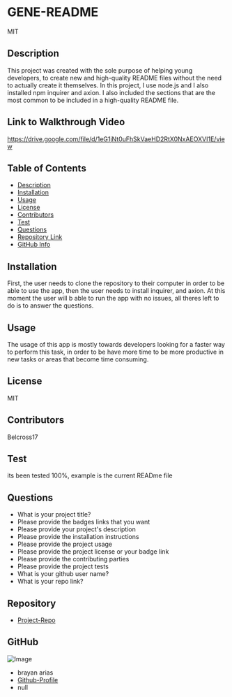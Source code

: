 
  # **GENE-README**
    
  MIT

  ## Description

  This project was created with the sole purpose of helping young developers, to create new and high-quality README files without the need to actually create it themselves. In this project, I use node.js and I also installed npm inquirer and axion. I also included the sections that are the most common to be included in a high-quality README file.
  
  ## Link to Walkthrough Video
  
  https://drive.google.com/file/d/1eG1jNt0uFhSkVaeHD2RtX0NxAEOXVI1E/view
 
  ## Table of Contents

  - [Description](#Description)
  - [Installation](#Installation)
  - [Usage](#Usage)
  - [License](#License)
  - [Contributors](#Contributors)
  - [Test](#Test)
  - [Questions](#Questions)
  - [Repository Link](#Repository)
  - [GitHub Info](#GitHub)

  ## Installation

  First, the user needs to clone the repository to their computer in order to be able to use the app, then the user needs to install inquirer, and axion. At this moment the user will b able to run the app with no issues, all theres left to do is to answer the questions.

  ## Usage

  The usage of this app is mostly towards developers looking for a faster way to perform this task, in order to be have more time to be more productive in new tasks or areas that become time consuming.

  ## License

  MIT

  ## Contributors

  Belcross17

  ## Test

  its been tested 100%, example is the current READme file

  ## Questions

  - What is your project title?
  - Please provide the badges links that you want
  - Please provide your project's description
  - Please provide the installation instructions
  - Please provide the project usage
  - Please provide the project license or your badge link
  - Please provide the contributing parties
  - Please provide the project tests
  - What is your github user name?
  - What is your repo link?

  ## Repository

  - [Project-Repo](https://github.com/belcross17/GENE-README)

  ## GitHub

  ![Image](https://avatars.githubusercontent.com/u/103907742?v=4)
  - brayan arias
  - [Github-Profile](https://github.com/belcross17)
  - null

